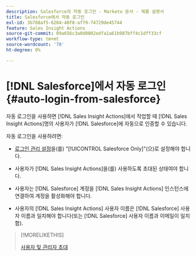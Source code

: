 ```yaml
---
description: Salesforce의 자동 로그인 - Marketo 문서 - 제품 설명서
title: Salesforce에서 자동 로그인
exl-id: 3b788af5-6204-40f8-af79-74729de45744
feature: Sales Insight Actions
source-git-commit: 09a656c3a0d0002edfa1a61b987bff4c1dff33cf
workflow-type: tm+mt
source-wordcount: '78'
ht-degree: 0%

---
```


# [!DNL Salesforce]에서 자동 로그인 {#auto-login-from-salesforce}

자동 로그인을 사용하면 [!DNL Sales Insight Actions]에서 작업할 때 [!DNL Sales Insight Actions]명의 사용자가 [!DNL Salesforce]에 자동으로 인증할 수 있습니다.

자동 로그인을 사용하려면:

* [로그인 관리 설정](/help/marketo/product-docs/marketo-sales-insight/actions/admin/login-management-settings.md)을(를) &quot;[!UICONTROL Salesforce Only]&quot;(으)로 설정해야 합니다.

* 사용자가 [!DNL Sales Insight Actions]을(를) 사용하도록 초대된 상태여야 합니다.

* 사용자는 [!DNL Salesforce] 계정을 [!DNL Sales Insight Actions] 인스턴스에 연결하여 계정을 활성화해야 합니다.

* 사용자의 [!DNL Sales Insight Actions] 사용자 이름은 [!DNL Salesforce] 사용자 이름과 일치해야 합니다(또는 [!DNL Salesforce] 사용자 이름과 이메일이 일치함).

>[!MORELIKETHIS]
>
>[사용자 및 관리자 초대](/help/marketo/product-docs/marketo-sales-insight/actions/admin/invite-users-and-admins.md)
